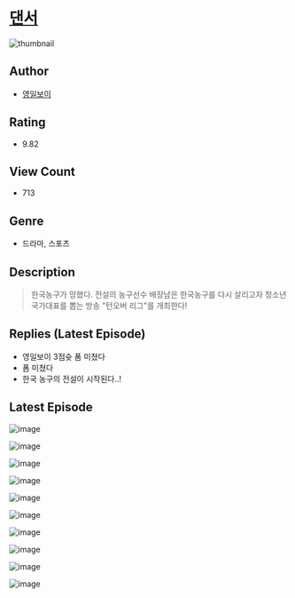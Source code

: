 # [댄서](https://comic.naver.com/bestChallenge/list?titleId=810496)
![thumbnail](https://image-comic.pstatic.net/user_contents_data/challenge_comic/2023/05/23/366928/upload_4121695469928068454_480x623.jpeg)

## Author
- [영일보이](https://comic.naver.com/artistTitle?id=366928)

## Rating
- 9.82

## View Count
- 713

## Genre
- 드라마, 스포츠

## Description
> 한국농구가 망했다. 전설의 농구선수 배장남은 한국농구를 다시 살리고자 청소년 국가대표를 뽑는 방송 "턴오버 리그"를 개최한다!

## Replies (Latest Episode)
- 영일보이 3점슛 폼 미쳤다
- 폼 미쳤다
- 한국 농구의 전설이 시작된다..!

## Latest Episode
![image](https://image-comic.pstatic.net/user_contents_data/challenge_comic/2023/05/23/366928/upload_7076906962786857272.jpeg)

![image](https://image-comic.pstatic.net/user_contents_data/challenge_comic/2023/05/23/366928/upload_3976741569278718262.jpeg)

![image](https://image-comic.pstatic.net/user_contents_data/challenge_comic/2023/05/23/366928/upload_3545289715466264933.jpeg)

![image](https://image-comic.pstatic.net/user_contents_data/challenge_comic/2023/05/23/366928/upload_3919933106281460537.jpeg)

![image](https://image-comic.pstatic.net/user_contents_data/challenge_comic/2023/05/23/366928/upload_3978706186839142961.jpeg)

![image](https://image-comic.pstatic.net/user_contents_data/challenge_comic/2023/05/23/366928/upload_3919039204052777271.jpeg)

![image](https://image-comic.pstatic.net/user_contents_data/challenge_comic/2023/05/23/366928/upload_7017278046255735137.jpeg)

![image](https://image-comic.pstatic.net/user_contents_data/challenge_comic/2023/05/23/366928/upload_3486130487183028276.jpeg)

![image](https://image-comic.pstatic.net/user_contents_data/challenge_comic/2023/05/23/366928/upload_7003721055774990645.jpeg)

![image](https://image-comic.pstatic.net/user_contents_data/challenge_comic/2023/05/23/366928/upload_7234251255674255158.jpeg)
